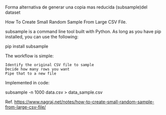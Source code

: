 Forma alternativa de generar una copia mas reducida (subsample)del dataset



How To Create Small Random Sample From Large CSV File.

subsample is a command line tool built with Python. As long as you have pip installed, you can use the following:

pip install subsample

The workflow is simple:

    Identify the original CSV file to sample
    Decide how many rows you want
    Pipe that to a new file

Implemented in code:

subsample -n 1000 data.csv > data_sample.csv


Ref. https://www.nagraj.net/notes/how-to-create-small-random-sample-from-large-csv-file/
